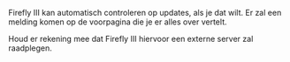 Firefly III kan automatisch controleren op updates, als je dat wilt. Er zal een melding komen op de voorpagina die je er alles over vertelt.

Houd er rekening mee dat Firefly III hiervoor een externe server zal raadplegen.